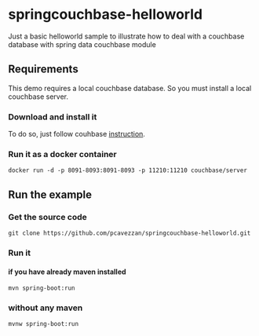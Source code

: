 # springcouchbase-helloworld
Just a basic helloworld sample to illustrate how to deal with a couchbase database with spring data couchbase module

## Requirements

This demo requires a local couchbase database.
So you must install a local couchbase server. 

### Download and install it

To do so, just follow couhbase [instruction](http://www.couchbase.com/get-started-developing-nosql#Download_Couchbase_Server).

### Run it as a docker container

`docker run -d -p 8091-8093:8091-8093 -p 11210:11210 couchbase/server`

## Run the example

### Get the source code
`git clone https://github.com/pcavezzan/springcouchbase-helloworld.git`

### Run it 
#### if you have already maven installed
`mvn spring-boot:run`
### without any maven
`mvnw spring-boot:run`